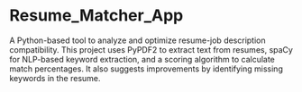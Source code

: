 # Resume_Matcher_App
A Python-based tool to analyze and optimize resume-job description compatibility. This project uses PyPDF2 to extract text from resumes, spaCy for NLP-based keyword extraction, and a scoring algorithm to calculate match percentages. It also suggests improvements by identifying missing keywords in the resume.
